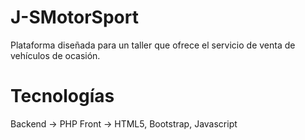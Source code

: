 # J-SMotorSport

Plataforma diseñada para un taller que ofrece el servicio de venta de vehículos de ocasión. 

# Tecnologías
Backend -> PHP
Front -> HTML5, Bootstrap, Javascript



